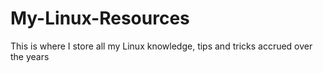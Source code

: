 # My-Linux-Resources
This is where I store all my Linux knowledge, tips and tricks accrued over the years
